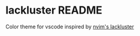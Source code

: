 # lackluster README

Color theme for vscode inspired by [nvim's lackluster](https://github.com/slugbyte/lackluster.nvim/tree/main)

